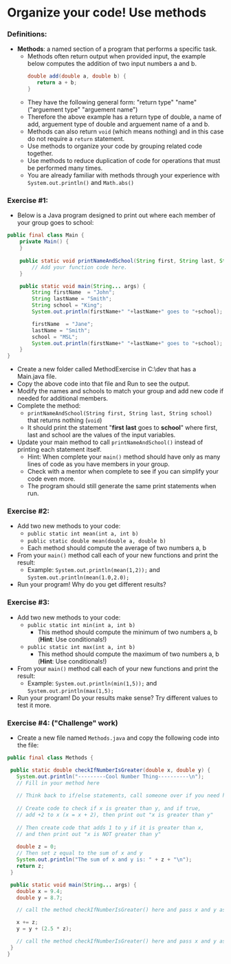 # Organize your code! Use methods

### Definitions:

* **Methods**: a named section of a program that performs a specific task.
   * Methods often return output when provided input, the example below computes the addition of two input numbers a and b. 
     ```java
     double add(double a, double b) {
        return a + b;
     }
     ```
   * They have the following general form: "return type" "name"("arguement type" "arguement name")
   * Therefore the above example has a return type of double, a name of add, arguement type of double and arguement name of a and b.
   * Methods can also return ```void``` (which means nothing) and in this case do not require a ```return``` statement.
   * Use methods to organize your code by grouping related code together.
   * Use methods to reduce duplication of code for operations that must be performed many times.
   * You are already familiar with methods through your experience with ```System.out.println()``` and ```Math.abs()```
   
### Exercise #1:

* Below is a Java program designed to print out where each member of your group goes to school:
```java
public final class Main {
    private Main() {
    }
    
    public static void printNameAndSchool(String first, String last, String school){
        // Add your function code here.
    }

    public static void main(String... args) {
        String firstName  = "John";
        String lastName = "Smith";
        String school = "King";
        System.out.println(firstName+" "+lastName+" goes to "+school);

        firstName  = "Jane";
        lastName = "Smith";
        school = "MSL";
        System.out.println(firstName+" "+lastName+" goes to "+school);
    }
}
```
* Create a new folder called MethodExercise in C:\dev that has a Main.java file.
* Copy the above code into that file and Run to see the output.
* Modify the names and schools to match your group and add new code if needed for additional members.
* Complete the method: 
   * ```printNameAndSchool(String first, String last, String school)``` that returns nothing (```void```)
   * It should print the statement "**first** **last** goes to **school**" where first, last and school are the values of the input variables.
* Update your main method to call ```printNameAndSchool()``` instead of printing each statement itself.
   * Hint: When complete your ```main()``` method should have only as many lines of code as you have members in your group.
   * Check with a mentor when complete to see if you can simplify your code even more.
   * The program should still generate the same print statements when run.

### Exercise #2:

* Add two new methods to your code:
   * ```public static int mean(int a, int b)```
   * ```public static double mean(double a, double b)```
   * Each method should compute the average of two numbers a, b
* From your ```main()``` method call each of your new functions and print the result:
   * Example: ```System.out.println(mean(1,2));``` and ```System.out.println(mean(1.0,2.0);```
* Run your program! Why do you get different results?

### Exercise #3:

* Add two new methods to your code:
   * ```public static int min(int a, int b)```
      * This method should compute the minimum of two numbers a, b (**Hint**: Use conditionals!)
   * ```public static int max(int a, int b)```
      * This method should compute the maximum of two numbers a, b (**Hint**: Use conditionals!)
* From your ```main()``` method call each of your new functions and print the result:
   * Example: ```System.out.println(min(1,5));``` and ```System.out.println(max(1,5);```
* Run your program! Do your results make sense? Try different values to test it more.

### Exercise #4: ("Challenge" work)

* Create a new file named `Methods.java` and copy the following code into the file:
  
 ```java
 public final class Methods {

  public static double checkIfNumberIsGreater(double x, double y) {
    System.out.println("---------Cool Number Thing----------\n");
    // Fill in your method here
    
    // Think back to if/else statements, call someone over if you need help
    
    // Create code to check if x is greater than y, and if true, 
    // add +2 to x (x = x + 2), then print out "x is greater than y"
    
    // Then create code that adds 1 to y if it is greater than x,
    // and then print out "x is NOT greater than y"
    
    double z = 0;
    // Then set z equal to the sum of x and y
    System.out.println("The sum of x and y is: " + z + "\n");
    return z; 
  }

  public static void main(String... args) {
    double x = 9.4;
    double y = 8.7;

    // call the method checkIfNumberIsGreater() here and pass x and y as parameters

    x += z;
    y = y + (2.5 * z);

    // call the method checkIfNumberIsGreater() here and pass x and y as parameters
  }
}
```
